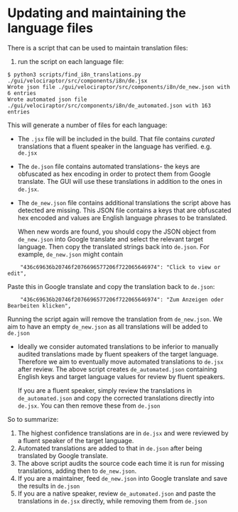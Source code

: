 # Updating and maintaining the language files

There is a script that can be used to maintain translation files:

1. run the script on each language file:

```
$ python3 scripts/find_i8n_translations.py ./gui/velociraptor/src/components/i8n/de.jsx
Wrote json file ./gui/velociraptor/src/components/i8n/de_new.json with 6 entries
Wrote automated json file ./gui/velociraptor/src/components/i8n/de_automated.json with 163 entries
```

This will generate a number of files for each language:

* The `.jsx` file will be included in the build. That file contains
  *curated* translations that a fluent speaker in the language has
  verified. e.g. `de.jsx`

* The `de.json` file contains automated translations- the keys are
  obfuscated as hex encoding in order to protect them from Google
  translate. The GUI will use these translations in addition to the
  ones in `de.jsx`.

* The `de_new.json` file contains additional translations the script
  above has detected are missing. This JSON file contains a keys that
  are obfuscated hex encoded and values are English language phrases
  to be translated.

  When new words are found, you should copy the JSON object from
  `de_new.json` into Google translate and select the relevant target
  language. Then copy the translated strings back into `de.json`. For
  example, `de_new.json` might contain

```
    "436c69636b20746f2076696577206f722065646974": "Click to view or edit",
```
  Paste this in Google translate and copy the translation back to `de.json`:

```
    "436c69636b20746f2076696577206f722065646974": "Zum Anzeigen oder Bearbeiten klicken",
```

  Running the script again will remove the translation from
  `de_new.json`. We aim to have an empty `de_new.json` as all
  translations will be added to `de.json`

* Ideally we consider automated translations to be inferior to
  manually audited translations made by fluent speakers of the target
  language. Therefore we aim to eventually move automated translations
  to `de.jsx` after review. The above script creates
  `de_automated.json` containing English keys and target language
  values for review by fluent speakers.

  If you are a fluent speaker, simply review the translations in
  `de_automated.json` and copy the corrected translations directly
  into `de.jsx`. You can then remove these from `de.json`


So to summarize:

1. The highest confidence translations are in `de.jsx` and were
   reviewed by a fluent speaker of the target language.
2. Automated translations are added to that in `de.json` after being
   translated by Google translate.
3. The above script audits the source code each time it is run for
   missing translations, adding then to `de_new.json`.
4. If you are a maintainer, feed `de_new.json` into Google translate
   and save the results in `de.json`
5. If you are a native speaker, review `de_automated.json` and paste
   the translations in `de.jsx` directly, while removing them from
   `de.json`
